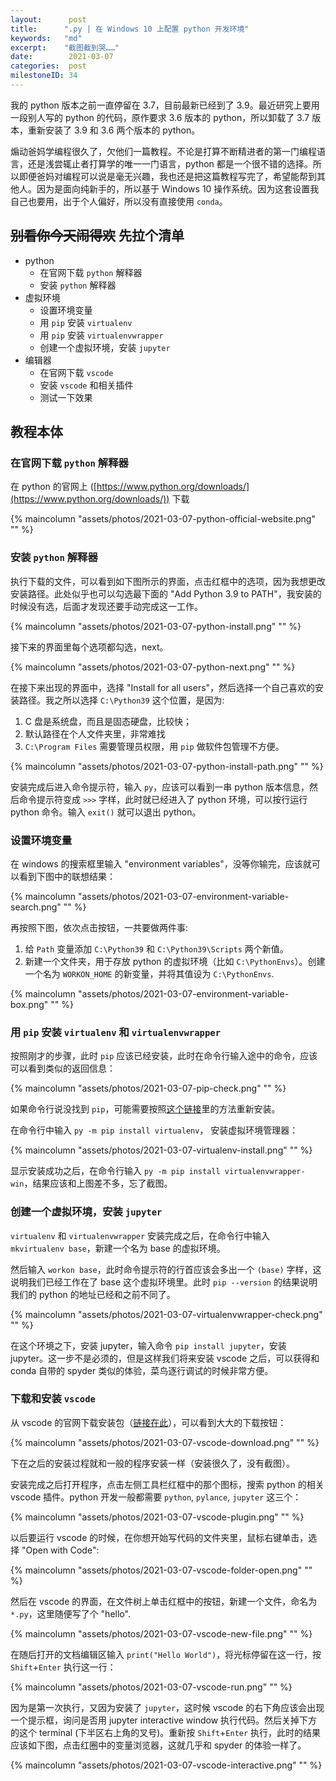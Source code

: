 ```yaml
---
layout:      post
title:      ".py | 在 Windows 10 上配置 python 开发环境"
keywords:   "md"
excerpt:    "截图截到哭……"
date:        2021-03-07
categories:  post
milestoneID: 34
---
```


我的 python 版本之前一直停留在 3.7，目前最新已经到了 3.9。最近研究上要用一段别人写的 python 的代码，原作要求 3.6 版本的 python，所以卸载了 3.7 版本，重新安装了 3.9 和 3.6 两个版本的 python。

煽动爸妈学编程很久了，欠他们一篇教程。不论是打算不断精进者的第一门编程语言，还是浅尝辄止者打算学的唯一一门语言，python 都是一个很不错的选择。所以即便爸妈对编程可以说是毫无兴趣，我也还是把这篇教程写完了，希望能帮到其他人。因为是面向纯新手的，所以基于 Windows 10 操作系统。因为这套设置我自己也要用，出于个人偏好，所以没有直接使用 `conda`。

## ~~别看你今天闹得欢~~ 先拉个清单
- python
    - 在官网下载 `python` 解释器
    - 安装 `python` 解释器
- 虚拟环境
    - 设置环境变量
    - 用 `pip` 安装 `virtualenv` 
    - 用 `pip` 安装 `virtualenvwrapper`
    - 创建一个虚拟环境，安装 `jupyter`
- 编辑器
    - 在官网下载 `vscode`
    - 安装 `vscode` 和相关插件
    - 测试一下效果

## 教程本体

### 在官网下载 `python` 解释器

在 python 的官网上 ([https://www.python.org/downloads/](https://www.python.org/downloads/)) 下载

{% maincolumn "assets/photos/2021-03-07-python-official-website.png" "" %}

### 安装 `python` 解释器

执行下载的文件，可以看到如下图所示的界面，点击红框中的选项，因为我想更改安装路径。此处似乎也可以勾选最下面的 "Add Python 3.9 to PATH"，我安装的时候没有选，后面才发现还要手动完成这一工作。

{% maincolumn "assets/photos/2021-03-07-python-install.png" "" %}

接下来的界面里每个选项都勾选，next。

{% maincolumn "assets/photos/2021-03-07-python-next.png" "" %}

在接下来出现的界面中，选择 "Install for all users"，然后选择一个自己喜欢的安装路径。我之所以选择 `C:\Python39` 这个位置，是因为:
1. C 盘是系统盘，而且是固态硬盘，比较快；
2. 默认路径在个人文件夹里，非常难找
3. `C:\Program Files` 需要管理员权限，用 `pip` 做软件包管理不方便。

{% maincolumn "assets/photos/2021-03-07-python-install-path.png" "" %}

安装完成后进入命令提示符，输入 `py`，应该可以看到一串 python 版本信息，然后命令提示符变成 `>>>` 字样，此时就已经进入了 python 环境，可以按行运行 python 命令。输入 `exit()` 就可以退出 python。

### 设置环境变量

在 windows 的搜索框里输入 "environment variables"，没等你输完，应该就可以看到下图中的联想结果：

{% maincolumn "assets/photos/2021-03-07-environment-variable-search.png" "" %}

再按照下图，依次点击按钮，一共要做两件事:
1. 给 `Path` 变量添加 `C:\Python39` 和 `C:\Python39\Scripts` 两个新值。
2. 新建一个文件夹，用于存放 python 的虚拟环境（比如 `C:\PythonEnvs`）。创建一个名为 `WORKON_HOME` 的新变量，并将其值设为 `C:\PythonEnvs`.

{% maincolumn "assets/photos/2021-03-07-environment-variable-box.png" "" %}

### 用 `pip` 安装 `virtualenv` 和 `virtualenvwrapper`

按照刚才的步骤，此时 `pip` 应该已经安装，此时在命令行输入途中的命令，应该可以看到类似的返回信息：

{% maincolumn "assets/photos/2021-03-07-pip-check.png" "" %}

如果命令行说没找到 `pip`，可能需要按照[这个链接](https://pip.pypa.io/en/stable/installing/#installing-with-get-pip-py)里的方法重新安装。

在命令行中输入 `py -m pip install virtualenv`， 安装虚拟环境管理器：

{% maincolumn "assets/photos/2021-03-07-virtualenv-install.png" "" %}

显示安装成功之后，在命令行输入 `py -m pip install virtualenvwrapper-win`，结果应该和上图差不多，忘了截图。

### 创建一个虚拟环境，安装 `jupyter`

`virtualenv` 和 `virtualenvwrapper` 安装完成之后，在命令行中输入 `mkvirtualenv base`，新建一个名为 base 的虚拟环境。

然后输入 `workon base`，此时命令提示符的行首应该会多出一个 `(base)` 字样，这说明我们已经工作在了 base 这个虚拟环境里。此时 `pip --version` 的结果说明我们的 python 的地址已经和之前不同了。

{% maincolumn "assets/photos/2021-03-07-virtualenvwrapper-check.png" "" %}

在这个环境之下，安装 jupyter，输入命令 `pip install jupyter`，安装 jupyter。这一步不是必须的，但是这样我们将来安装 vscode 之后，可以获得和 conda 自带的 spyder 类似的体验，菜鸟逐行调试的时候非常方便。

### 下载和安装 `vscode`

从 vscode 的官网下载安装包（[链接在此](https://code.visualstudio.com/)），可以看到大大的下载按钮：

{% maincolumn "assets/photos/2021-03-07-vscode-download.png" "" %}

下在之后的安装过程就和一般的程序安装一样（安装很久了，没有截图）。

安装完成之后打开程序，点击左侧工具栏红框中的那个图标，搜索 python 的相关 vscode 插件。python 开发一般都需要 `python`, `pylance`, `jupyter` 这三个：

{% maincolumn "assets/photos/2021-03-07-vscode-plugin.png" "" %}

以后要运行 vscode 的时候，在你想开始写代码的文件夹里，鼠标右键单击，选择 "Open with Code":

{% maincolumn "assets/photos/2021-03-07-vscode-folder-open.png" "" %}

然后在 vscode 的界面，在文件树上单击红框中的按钮，新建一个文件，命名为 `*.py`，这里随便写了个 "hello".

{% maincolumn "assets/photos/2021-03-07-vscode-new-file.png" "" %}

在随后打开的文档编辑区输入 `print("Hello World")`，将光标停留在这一行，按 `Shift`+`Enter` 执行这一行：

{% maincolumn "assets/photos/2021-03-07-vscode-run.png" "" %}

因为是第一次执行，又因为安装了 `jupyter`，这时候 vscode 的右下角应该会出现一个提示框，询问是否用 jupyter interactive window 执行代码。然后关掉下方的这个 terminal (下半区右上角的叉号)。重新按 `Shift`+`Enter` 执行，此时的结果应该如下图，点击红圈中的变量浏览器，这就几乎和 spyder 的体验一样了。

{% maincolumn "assets/photos/2021-03-07-vscode-interactive.png" "" %}
